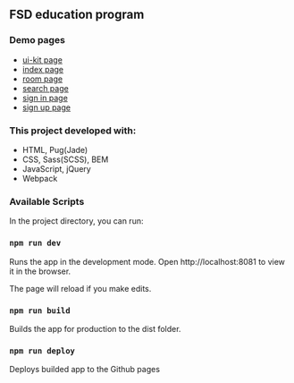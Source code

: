 ## FSD education program

### Demo pages
* [ui-kit page](https://mefistodevelop.github.io/fsd-edu/uikit)
* [index page](https://mefistodevelop.github.io/fsd-edu/)
* [room page](https://mefistodevelop.github.io/fsd-edu/room)
* [search page](https://mefistodevelop.github.io/fsd-edu/search)
* [sign in page](https://mefistodevelop.github.io/fsd-edu/signin)
* [sign up page](https://mefistodevelop.github.io/fsd-edu/signup)

### This project developed with:
* HTML, Pug(Jade)
* CSS, Sass(SCSS), BEM
* JavaScript, jQuery
* Webpack

### Available Scripts

In the project directory, you can run:

### `npm run dev`

Runs the app in the development mode.
Open http://localhost:8081 to view it in the browser.

The page will reload if you make edits.

### `npm run build`

Builds the app for production to the dist folder.

### `npm run deploy`
Deploys builded app to the Github pages
